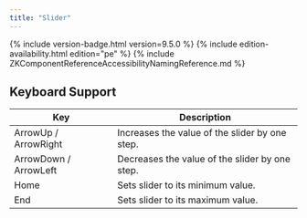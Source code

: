 ```yaml
---
title: "Slider"
---
```


 {% include
version-badge.html version=9.5.0 %} <!--REQUIRED ZK EDITION: PE -->
{% include edition-availability.html edition="pe" %} {% include
ZKComponentReferenceAccessibilityNamingReference.md %}

## Keyboard Support

| Key | Description |
|---|---|
| ArrowUp / ArrowRight | Increases the value of the slider by one step. |
| ArrowDown / ArrowLeft | Decreases the value of the slider by one step. |
| Home | Sets slider to its minimum value. |
| End | Sets slider to its maximum value. |
